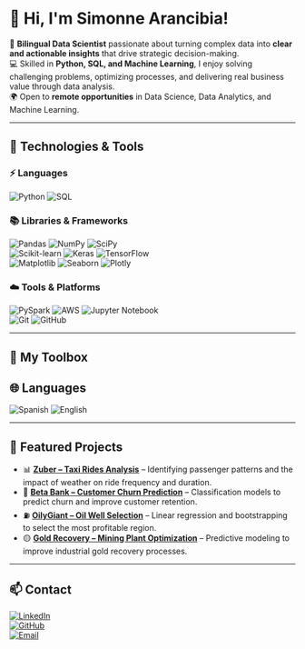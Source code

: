 # 👋 Hi, I'm Simonne Arancibia!

🎯 **Bilingual Data Scientist** passionate about turning complex data into **clear and actionable insights** that drive strategic decision-making.  
💻 Skilled in **Python, SQL, and Machine Learning**, I enjoy solving challenging problems, optimizing processes, and delivering real business value through data analysis.  
🌍 Open to **remote opportunities** in Data Science, Data Analytics, and Machine Learning.  

---

## 🚀 Technologies & Tools

### ⚡ Languages
<p>
  <img src="https://img.shields.io/badge/Python-3776AB?style=flat-square&logo=python&logoColor=white" alt="Python">
  <img src="https://img.shields.io/badge/SQL-4479A1?style=flat-square&logo=mysql&logoColor=white" alt="SQL">
</p>

### 📚 Libraries & Frameworks
<p>
  <img src="https://img.shields.io/badge/Pandas-150458?style=flat-square&logo=pandas&logoColor=white" alt="Pandas">
  <img src="https://img.shields.io/badge/NumPy-013243?style=flat-square&logo=numpy&logoColor=white" alt="NumPy">
  <img src="https://img.shields.io/badge/SciPy-8CAAE6?style=flat-square&logo=scipy&logoColor=black" alt="SciPy">
  <br>
  <img src="https://img.shields.io/badge/Scikit--learn-F7931E?style=flat-square&logo=scikit-learn&logoColor=white" alt="Scikit-learn">
  <img src="https://img.shields.io/badge/Keras-D00000?style=flat-square&logo=keras&logoColor=white" alt="Keras">
  <img src="https://img.shields.io/badge/TensorFlow-FF6F00?style=flat-square&logo=tensorflow&logoColor=white" alt="TensorFlow">
  <br>
  <img src="https://img.shields.io/badge/Matplotlib-3D5B91?style=flat-square&logo=matplotlib&logoColor=white" alt="Matplotlib">
  <img src="https://img.shields.io/badge/Seaborn-3C9CBB?style=flat-square&logo=seaborn&logoColor=white" alt="Seaborn">
  <img src="https://img.shields.io/badge/Plotly-27338C?style=flat-square&logo=plotly&logoColor=white" alt="Plotly">
</p>

### ☁️ Tools & Platforms
<p>
  <img src="https://img.shields.io/badge/PySpark-E25A1C?style=flat-square&logo=apachespark&logoColor=white" alt="PySpark">
  <img src="https://img.shields.io/badge/AWS-232F3E?style=flat-square&logo=amazonaws&logoColor=white" alt="AWS">
  <img src="https://img.shields.io/badge/Jupyter-F37626?style=flat-square&logo=jupyter&logoColor=white" alt="Jupyter Notebook">
  <br>
  <img src="https://img.shields.io/badge/Git-F05032?style=flat-square&logo=git&logoColor=white" alt="Git">
  <img src="https://img.shields.io/badge/GitHub-181717?style=flat-square&logo=github&logoColor=white" alt="GitHub">
</p>


---

## 🚀 My Toolbox
## 🌐 Languages
![Spanish](https://img.shields.io/badge/Spanish-Native-red?style=for-the-badge)
![English](https://img.shields.io/badge/English-Advanced-blue?style=for-the-badge)

---

## 📌 Featured Projects

- 📊 [**Zuber – Taxi Rides Analysis**](https://github.com/Monita0611/Zuber_project) – Identifying passenger patterns and the impact of weather on ride frequency and duration.  
- 🏦 [**Beta Bank – Customer Churn Prediction**](https://github.com/Monita0611/BetaBank_project) – Classification models to predict churn and improve customer retention.  
- ⛽ [**OilyGiant – Oil Well Selection**](https://github.com/Monita0611/OilyGiant_project) – Linear regression and bootstrapping to select the most profitable region.  
- 🟡 [**Gold Recovery – Mining Plant Optimization**](https://github.com/Monita0611/Gold_recovery_project) – Predictive modeling to improve industrial gold recovery processes.  

---

## 📫 Contact

[![LinkedIn](https://img.shields.io/badge/LinkedIn-0A66C2?style=for-the-badge&logo=linkedin&logoColor=white)](https://www.linkedin.com/in/simonne-arancibia-cardenas/)  
[![GitHub](https://img.shields.io/badge/GitHub-181717?style=for-the-badge&logo=github&logoColor=white)](https://github.com/Monita0611)  
[![Email](https://img.shields.io/badge/Email-D14836?style=for-the-badge&logo=gmail&logoColor=white)](mailto:simonne.cardenas@gmail.com)  
